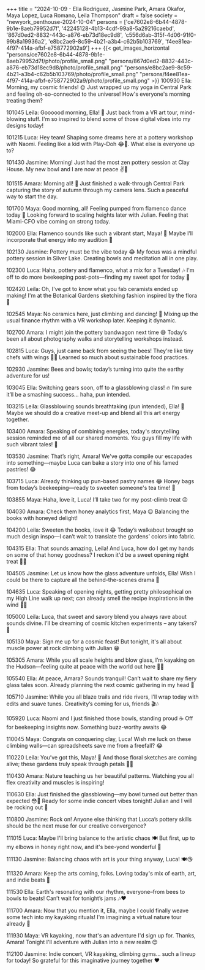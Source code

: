 +++
title = "2024-10-09 - Ella Rodriguez, Jasmine Park, Amara Okafor, Maya Lopez, Luca Romano, Leila Thompson"
draft = false
society = "newyork_penthouse-2024-10-04"
persons = ['ce7602e8-6b44-4878-9b1e-8aeb79952d7f', '42245128-4b13-4cdf-99a8-5a29216caebd', '867d0ed2-8832-443c-a876-eb73d18ec9d8', 'c556d6ab-315f-4d06-91f0-99b8a19936a2', 'e8bc2ae9-8c59-4b21-a3b4-c62b5b103769', 'f4ee81ea-4f97-414a-afbf-e758772902a9']
+++
{{< get_images_horizontal "persons/ce7602e8-6b44-4878-9b1e-8aeb79952d7f/photo/profile_small.png" "persons/867d0ed2-8832-443c-a876-eb73d18ec9d8/photo/profile_small.png" "persons/e8bc2ae9-8c59-4b21-a3b4-c62b5b103769/photo/profile_small.png" "persons/f4ee81ea-4f97-414a-afbf-e758772902a9/photo/profile_small.png" >}}
100930 Ella: Morning, my cosmic friends! 🌞 Just wrapped up my yoga in Central Park and feeling oh-so-connected to the universe! How's everyone's morning treating them?

101045 Leila: Goooood morning, Ella! 🌼 Just back from a VR art tour, mind-blowing stuff. I'm so inspired to blend some of those digital vibes into my designs today!

101215 Luca: Hey team! Shaping some dreams here at a pottery workshop with Naomi. Feeling like a kid with Play-Doh 😂🎨. What else is everyone up to?

101430 Jasmine: Morning! Just had the most zen pottery session at Clay House. My new bowl and I are now at peace ✌️🍵

101515 Amara: Morning all! 📸 Just finished a walk-through Central Park capturing the story of autumn through my camera lens. Such a peaceful way to start the day.

101700 Maya: Good morning, all! Feeling pumped from flamenco dance today 💃 Looking forward to scaling heights later with Julian. Feeling that Miami-CFO vibe coming on strong today.

102000 Ella: Flamenco sounds like such a vibrant start, Maya! 🥳 Maybe I’ll incorporate that energy into my audition 🙌

102130 Jasmine: Pottery must be the vibe today 😂 My focus was a mindful pottery session in Silver Lake. Creating bowls and meditation all in one play.

102300 Luca: Haha, pottery and flamenco, what a mix for a Tuesday! 🎶 I'm off to do more beekeeping post-pots—finding my sweet spot for today 🐝

102420 Leila: Oh, I've got to know what you fab ceramists ended up making! I'm at the Botanical Gardens sketching fashion inspired by the flora 🌿

102545 Maya: No ceramics here, just climbing and dancing! 🚀 Mixing up the usual finance rhythm with a VR workshop later. Keeping it dynamic.

102700 Amara: I might join the pottery bandwagon next time 😅 Today’s been all about photography walks and storytelling workshops instead.

102815 Luca: Guys, just came back from seeing the bees! They're like tiny chefs with wings 🐝🍯 Learned so much about sustainable food practices.

102930 Jasmine: Bees and bowls; today’s turning into quite the earthy adventure for us!

103045 Ella: Switching gears soon, off to a glassblowing class! 🔥 I’m sure it’ll be a smashing success... haha, pun intended.

103215 Leila: Glassblowing sounds breathtaking (pun intended), Ella! 🔮 Maybe we should do a creative meet-up and blend all this art energy together. 

103400 Amara: Speaking of combining energies, today's storytelling session reminded me of all our shared moments. You guys fill my life with such vibrant tales! 💛

103530 Jasmine: That’s right, Amara! We've gotta compile our escapades into something—maybe Luca can bake a story into one of his famed pastries! 😂

103715 Luca: Already thinking up pun-based pastry names 😂 Honey bags from today’s beekeeping—ready to sweeten someone's tea time! 🍯

103855 Maya: Haha, love it, Luca! I’ll take two for my post-climb treat 😉

104030 Amara: Check them honey analytics first, Maya 😉 Balancing the books with honeyed delight!

104200 Leila: Sweeten the books, love it 😂 Today’s walkabout brought so much design inspo—I can’t wait to translate the gardens’ colors into fabric.

104315 Ella: That sounds amazing, Leila! And Luca, how do I get my hands on some of that honey goodness? I reckon it'd be a sweet opening night treat 🍯🍰

104505 Jasmine: Let us know how the glass adventure unfolds, Ella! Wish I could be there to capture all the behind-the-scenes drama 📸

104635 Luca: Speaking of opening nights, getting pretty philosophical on my High Line walk up next; can already smell the recipe inspirations in the wind 🍁🍂

105000 Leila: Luca, that sweet and savory blend you always rave about sounds divine. I’ll be dreaming of cosmic kitchen experiments – any takers? 🌌

105130 Maya: Sign me up for a cosmic feast! But tonight, it's all about muscle power at rock climbing with Julian 😁

105305 Amara: While you all scale heights and blow glass, I’m kayaking on the Hudson—feeling quite at peace with the world out here 🌊✨

105540 Ella: At peace, Amara? Sounds tranquil! Can’t wait to share my fiery glass tales soon. Already planning the next cosmic gathering in my head 🤯

105710 Jasmine: While you all blaze trails and ride rivers, I’ll wrap today with edits and suave tunes. Creativity’s coming for us, friends 🎬🎶

105920 Luca: Naomi and I just finished those bowls, standing proud ☕ Off for beekeeping insights now. Something buzz-worthy awaits 😂

110045 Maya: Congrats on conquering clay, Luca! Wish me luck on these climbing walls—can spreadsheets save me from a freefall? 😂

110220 Leila: You’ve got this, Maya! 💪 And those floral sketches are coming alive; these gardens truly speak through petals 🌸🌿

110430 Amara: Nature teaching us her beautiful patterns. Watching you all flex creativity and muscles is inspiring!

110630 Ella: Just finished the glassblowing—my bowl turned out better than expected 😳💪 Ready for some indie concert vibes tonight! Julian and I will be rocking out 🎸

110800 Jasmine: Rock on! Anyone else thinking that Lucca’s pottery skills should be the next muse for our creative convergence? 

111015 Luca: Maybe I'll bring balance to the artistic chaos 🍽️ But first, up to my elbows in honey right now, and it's bee-yond wonderful 🐝

111130 Jasmine: Balancing chaos with art is your thing anyway, Luca! 🍽️😘

111320 Amara: Keep the arts coming, folks. Loving today's mix of earth, art, and indie beats 💃

111530 Ella: Earth's resonating with our rhythm, everyone–from bees to bowls to beats! Can’t wait for tonight’s jams 🎶❤️

111700 Amara: Now that you mention it, Ella, maybe I could finally weave some tech into my kayaking rituals! I'm imagining a virtual nature tour already 🤔

111930 Maya: VR kayaking, now that's an adventure I'd sign up for. Thanks, Amara! Tonight I'll adventure with Julian into a new realm 😊

112100 Jasmine: Indie concert, VR kayaking, climbing gyms... such a lineup for today! So grateful for this imaginative journey together ❤️
